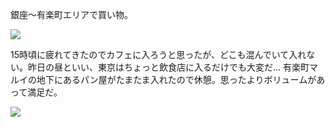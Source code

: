 銀座〜有楽町エリアで買い物。

![](https://photos.apkas.net/medium/202502/20250209-G3000232.webp)

15時頃に疲れてきたのでカフェに入ろうと思ったが、どこも混んでいて入れない。昨日の昼といい、東京はちょっと飲食店に入るだけでも大変だ... 有楽町マルイの地下にあるパン屋がたまたま入れたので休憩。思ったよりボリュームがあって満足だ。

![](https://photos.apkas.net/medium/202502/20250209-G3000234.webp)
